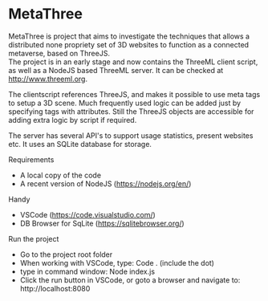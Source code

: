 # MetaThree
MetaThree is project that aims to investigate the techniques that allows a distributed none propriety set of 3D websites to function as a connected metaverse, based on ThreeJS.  
The project is in an early stage and now contains the ThreeML client script, as well as a NodeJS based ThreeML server. It can be checked at http://www.threeml.org.

The clientscript references ThreeJS, and makes it possible to use meta tags to setup a 3D scene. Much frequently used logic can be added just by specifying tags with attributes.
Still the ThreeJS objects are accessible for adding extra logic by script if required.

The server has several API's to support usage statistics, present websites etc. It uses an SQLite database for storage.

Requirements
- A local copy of the code
- A recent version of NodeJS (https://nodejs.org/en/)

Handy
- VSCode (https://code.visualstudio.com/)
- DB Browser for SqLite (https://sqlitebrowser.org/)

Run the project
- Go to the project root folder
- When working with VSCode, type: Code . (include the dot)
- type in command window: Node index.js
- Click the run button in VSCode, or goto a browser and navigate to: http://localhost:8080
